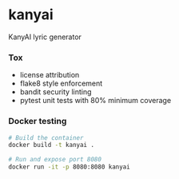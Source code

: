 # kanyai

KanyAI lyric generator


### Tox
- license attribution
- flake8 style enforcement
- bandit security linting
- pytest unit tests with 80% minimum coverage

### Docker testing
```bash
# Build the container
docker build -t kanyai .

# Run and expose port 8080
docker run -it -p 8080:8080 kanyai
```

